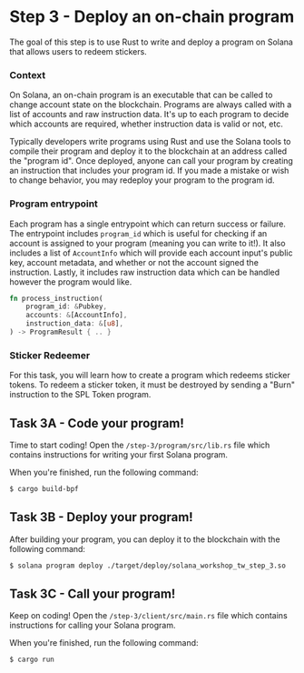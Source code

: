 # Step 3 - Deploy an on-chain program

The goal of this step is to use Rust to write and deploy
a program on Solana that allows users to redeem stickers.

### Context

On Solana, an on-chain program is an executable that can be called
to change account state on the blockchain. Programs are always called
with a list of accounts and raw instruction data. It's up to each
program to decide which accounts are required, whether instruction data
is valid or not, etc.

Typically developers write programs using Rust and use the Solana tools
to compile their program and deploy it to the blockchain at an address
called the "program id". Once deployed, anyone can call your program by
creating an instruction that includes your program id. If you made a
mistake or wish to change behavior, you may redeploy your program to the
program id.

### Program entrypoint

Each program has a single entrypoint which can return success or failure.
The entrypoint includes `program_id` which is useful for checking if an
account is assigned to your program (meaning you can write to it!). It also
includes a list of `AccountInfo` which will provide each account input's
public key, account metadata, and whether or not the account signed the
instruction. Lastly, it includes raw instruction data which can be handled
however the program would like.

```rust
fn process_instruction(
    program_id: &Pubkey,
    accounts: &[AccountInfo],
    instruction_data: &[u8],
) -> ProgramResult { .. }
```

### Sticker Redeemer

For this task, you will learn how to create a program which redeems
sticker tokens. To redeem a sticker token, it must be destroyed by sending
a "Burn" instruction to the SPL Token program.

## Task 3A - Code your program!

Time to start coding! Open the `/step-3/program/src/lib.rs` file which contains
instructions for writing your first Solana program.

When you're finished, run the following command:

```sh
$ cargo build-bpf
```

## Task 3B - Deploy your program!

After building your program, you can deploy it to the blockchain with
the following command:

```sh
$ solana program deploy ./target/deploy/solana_workshop_tw_step_3.so
```

## Task 3C - Call your program!

Keep on coding! Open the `/step-3/client/src/main.rs` file which contains
instructions for calling your Solana program.

When you're finished, run the following command:

```sh
$ cargo run
```
